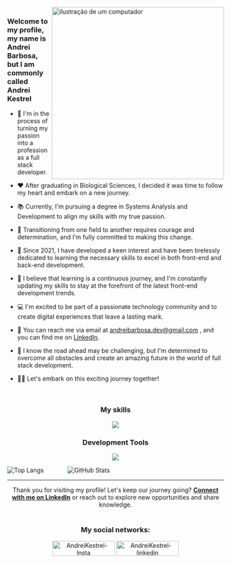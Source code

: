<img src="https://raw.githubusercontent.com/MicaelliMedeiros/micaellimedeiros/master/image/computer-illustration.png" alt="ilustração de um computador" min-width="400px" max-width="400px" width="400px" align="right">

### Welcome to my profile, my name is <strong>Andrei Barbosa</strong>, but I am commonly called <strong>Andrei Kestrel</strong> 

- 🚀 I'm in the process of turning my passion into a profession as a full stack developer.

- ❤️ After graduating in Biological Sciences, I decided it was time to follow my heart and embark on a new journey.

- 📚 Currently, I'm pursuing a degree in Systems Analysis and Development to align my skills with my true passion.

- 💪 Transitioning from one field to another requires courage and determination, and I'm fully committed to making this change.

- 📖 Since 2021, I have developed a keen interest and have been tirelessly dedicated to learning the necessary skills to excel in both front-end and back-end development.

- 🌟 I believe that learning is a continuous journey, and I'm constantly updating my skills to stay at the forefront of the latest front-end development trends.

- 💻 I'm excited to be part of a passionate technology community and to create digital experiences that leave a lasting mark.

- 📧 You can reach me via email at andreibarbosa.dev@gmail.com , and you can find me on [LinkedIn](https://www.linkedin.com/in/barbosaandrei/).

- 🌈 I know the road ahead may be challenging, but I'm determined to overcome all obstacles and create an amazing future in the world of full stack development.

- 🚀🌟 Let's embark on this exciting journey together!
<br>

<div align="center">
  <h3>My skills</h3>
  <p align="center">
    <a href="https://skillicons.dev">
      <img src="https://skillicons.dev/icons?i=js,react,next,typescript,tailwind,sass,java,nodejs,mysql,mongodb" />
    </a>
  </p>

  <h3>Development Tools</h3>
  <p align="center">
    <a href="https://skillicons.dev">
      <img src="https://skillicons.dev/icons?i=vscode,figma,git" />
    </a>
  </p>
</div>

  <div align="center">
    <div style="display: flex; align-items: start; gap: 55px; flex-wrap: wrap;">
      <img src="https://github-readme-stats.vercel.app/api/top-langs?username=andreikestrel&show_icons=true&theme=dracula&locale=en&layout=compact" alt="Top Langs"/>
      <img src="https://github-readme-stats.vercel.app/api?username=andreikestrel&show_icons=true&theme=dracula&locale=en" alt="GitHub Stats"/>
    </div>
  </div>



---

<div align="center">
Thank you for visiting my profile! Let's keep our journey going? <a href="https://www.linkedin.com/in/barbosaandrei/"> <strong> Connect with me on LinkedIn</strong></a> or reach out to explore new opportunities and share knowledge.
<br><br>
<div style="display: inline_block">
<h3>My social networks:</h3>
<a href="https://instagram.com/andreikestrel" target="_blank"><img align="center" alt="AndreiKestrel-Insta" height="35" width="145" src="https://img.shields.io/badge/Instagram-E4405F?style=for-the-badge&logo=instagram&logoColor=white"></a>
<a href="https://www.linkedin.com/in/barbosaandrei/" target="_blank"><img align="center" alt="AndreiKestrel-linkedin" height="35" width="145" src="https://img.shields.io/badge/LinkedIn-0077B5?style=for-the-badge&logo=linkedin&logoColor=white"></a>
</div>
